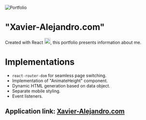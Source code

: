 
![Portfolio](https://github.com/Xavi-Alejandro/Portfolio/assets/79874223/b2815dc8-3747-4c72-a634-bba0994dfa83)


# "Xavier-Alejandro.com"


Created with React <img src="https://cdn.iconscout.com/icon/free/png-256/free-react-1-282599.png?f=webp" width="20" height="20">, this portfolio presents information about me.

# Implementations
- `react-router-dom` for seamless page switching.
- Implementation of "AnimateHeight" component.
- Dynamic HTML generation based on data object.
- Separate mobile styling.
- Event listeners.
  

## Application link: [Xavier-Alejandro.com](https://xavier-alejandro.com/)
